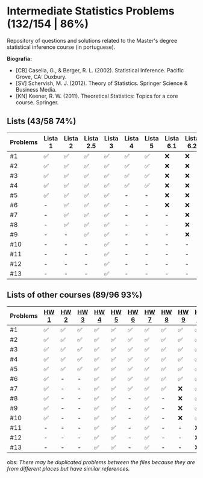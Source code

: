 # Intermediate Statistics Problems (132/154 | 86%)
Repository of questions and solutions related to the Master's degree statistical inference course (in portuguese).

**Biografia:**
- [CB] Casella, G., & Berger, R. L. (2002). Statistical Inference. Pacific Grove, CA: Duxbury.
- [SV] Schervish, M. J. (2012). Theory of Statistics. Springer Science & Business Media.
- [KN] Keener, R. W. (2011). Theoretical Statistics: Topics for a core course. Springer.


## Lists (43/58 74%)
Problems | Lista 1 | Lista 2 | Lista 2.5 | Lista 3 | Lista 4 | Lista 5 | Lista 6.1 | Lista 6.2
----|----|-----|----|----|----|----|----|----
#1  | ✅ | ✅ | ✅ | ✅ | ✅ | ✅ | ❌ | ❌ |
#2  | ✅ | ✅ | ✅ | ✅ | ✅ | ✅ | ❌ | ❌ |
#3  | ✅ | ✅ | ✅ | ✅ | ✅ | ✅ | ❌ | ❌ |
#4  | ✅ | ✅ | ✅ | ✅ | ✅ | ✅ | ❌ | ❌ |
#5  | ✅ | ✅ | ✅ | ✅ | -  | -  | ❌ | ❌ |
#6  | -  | ✅ | ✅ | ✅ | -  | -  | ❌ | ❌ |
#7  | -  | ✅ | ✅ | ✅ | -  | -  | -  | ❌ |
#8  | -  | ✅ | ✅ | ✅ | -  | -  | -  | ❌ |
#9  | -  | -  | ✅ | ✅ | -  | -  | -  | ❌ |
#10 | -  | -  | -  | ✅ | -  | -  | -  | -  |
#11 | -  | -  | -  | ✅ | -  | -  | -  | -  |
#12 | -  | -  | -  | ✅ | -  | -  | -  | -  |
#13 | -  | -  | -  | ✅ | -  | -  | -  | -  |

## Lists of other courses (89/96 93%)
Problems | [HW 1](https://www.stat.cmu.edu/~larry/=stat705/homework1.pdf) | [HW 2](https://www.stat.cmu.edu/~larry/=stat705/Homework2.pdf) | [HW 3](https://www.stat.cmu.edu/~larry/=stat705/Homework3.pdf) | [HW 4](https://github.com/maxbiostat/Statistical_Inference_MSc/blob/main/listas/lista1_InfEst_MSc.pdf) | [HW 5](https://wellington36.github.io/exercices/HW%205%20-%20Cap.%207%20P1.pdf) | [HW 6](https://wellington36.github.io/exercices/HW%206%20-%20Cap.%207%20P2.pdf) | [HW 7](https://wellington36.github.io/exercices/HW%207%20-%20Cap.%208%20P1.pdf) | [HW 8](https://wellington36.github.io/exercices/HW%208%20-%20Cap.%208%20P2.pdf) | [HW 9](https://wellington36.github.io/exercices/HW%209%20-%20Cap.%209.pdf) | [HW 10](https://wellington36.github.io/exercices/HW%2010%20-%20Cap.%208%20P3%20(with%20extra).pdf)
----|----|----|----|----|----|----|----|----|----|----
#1  | ✅ | ✅ | ✅ | ✅ | ✅ | ✅ | ✅ | ✅ | ✅ | ✅ |
#2  | ✅ | ✅ | ✅ | ✅ | ✅ | ✅ | ✅ | ✅ | ✅ | ✅ |
#3  | ✅ | ✅ | ✅ | ✅ | ✅ | ✅ | ✅ | ✅ | ✅ | ✅ |
#4  | ✅ | ✅ | ✅ | ✅ | ✅ | ✅ | ✅ | ✅ | ✅ | ✅ |
#5  | ✅ | ✅ | ✅ | ✅ | ✅ | ✅ | ✅ | ✅ | ✅ | ✅ |
#6  | ✅ | -  | -  | ✅ | ✅ | ✅ | ✅ | ✅ | ✅ | ✅ |
#7  | ✅ | -  | -  | ✅ | ✅ | ✅ | ✅ | ✅ | ❌ | ✅ |
#8  | ✅ | -  | -  | ✅ | ✅ | -  | ✅ | -  | ❌ | ✅ |
#9  | ✅ | -  | -  | ✅ | ✅ | -  | ✅ | -  | ❌ | ✅ |
#10 | ✅ | -  | -  | ✅ | ✅ | -  | ✅ | -  | ❌ | ✅ |
#11 | -  | -  | -  | ✅ | ✅ | -  | ✅ | -  | -  | ❌ |
#12 | -  | -  | -  | ✅ | ✅ | -  | ✅ | -  | -  | ❌ |
#13 | -  | -  | -  | ✅ | ✅ | -  | ✅ | -  | -  | ❌ |

obs: _There may be duplicated problems between the files because they are from different places but have similar references._
